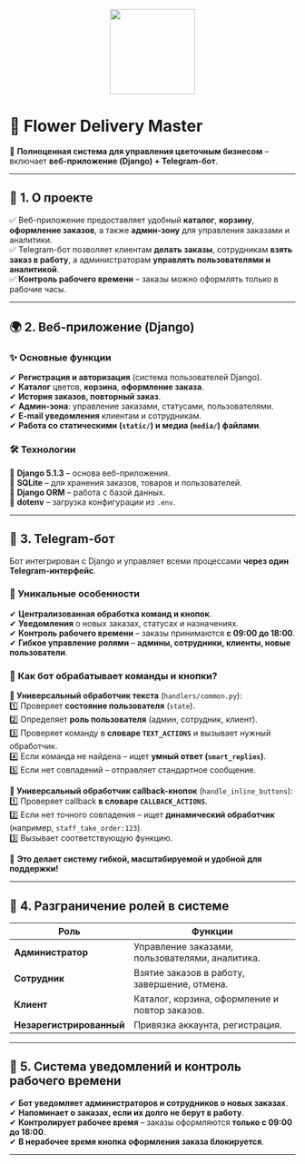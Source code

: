 <p align="center">
  <img src="https://upload.wikimedia.org/wikipedia/commons/6/6b/Flower_Delivery_Logo.png" width="150">
</p>

# 🌸 **Flower Delivery Master**  
🚀 **Полноценная система для управления цветочным бизнесом** – включает **веб-приложение (Django) + Telegram-бот**.  

---

## 📌 **1. О проекте**  
✅ Веб-приложение предоставляет удобный **каталог**, **корзину**, **оформление заказов**, а также **админ-зону** для управления заказами и аналитики.  
✅ Telegram-бот позволяет клиентам **делать заказы**, сотрудникам **взять заказ в работу**, а администраторам **управлять пользователями и аналитикой**.  
✅ **Контроль рабочего времени** – заказы можно оформлять только в рабочие часы.  

---

## 🌍 **2. Веб-приложение (Django)**  
### ✨ **Основные функции**  
✔ **Регистрация и авторизация** (система пользователей Django).  
✔ **Каталог** цветов, **корзина**, **оформление заказа**.  
✔ **История заказов, повторный заказ**.  
✔ **Админ-зона**: управление заказами, статусами, пользователями.  
✔ **E-mail уведомления** клиентам и сотрудникам.  
✔ **Работа со статическими (`static/`) и медиа (`media/`) файлами**.  

### 🛠 **Технологии**  
🔹 **Django 5.1.3** – основа веб-приложения.  
🔹 **SQLite** – для хранения заказов, товаров и пользователей.  
🔹 **Django ORM** – работа с базой данных.  
🔹 **dotenv** – загрузка конфигурации из `.env`.  

---

## 🤖 **3. Telegram-бот**  
Бот интегрирован с Django и управляет всеми процессами **через один Telegram-интерфейс**.  

### 🚀 **Уникальные особенности**  
✔ **Централизованная обработка команд и кнопок**.  
✔ **Уведомления** о новых заказах, статусах и назначениях.  
✔ **Контроль рабочего времени** – заказы принимаются **с 09:00 до 18:00**.  
✔ **Гибкое управление ролями** – **админы, сотрудники, клиенты, новые пользователи**.  

### 🧠 **Как бот обрабатывает команды и кнопки?**  
**📩 Универсальный обработчик текста** (`handlers/common.py`):  
1️⃣ Проверяет **состояние пользователя** (`state`).  
2️⃣ Определяет **роль пользователя** (админ, сотрудник, клиент).  
3️⃣ Проверяет команду в **словаре `TEXT_ACTIONS`** и вызывает нужный обработчик.  
4️⃣ Если команда не найдена – ищет **умный ответ (`smart_replies`)**.  
5️⃣ Если нет совпадений – отправляет стандартное сообщение.  

**🔄 Универсальный обработчик callback-кнопок** (`handle_inline_buttons`):  
1️⃣ Проверяет callback **в словаре `CALLBACK_ACTIONS`**.  
2️⃣ Если нет точного совпадения – ищет **динамический обработчик** (например, `staff_take_order:123`).  
3️⃣ Вызывает соответствующую функцию.  

🔹 **Это делает систему гибкой, масштабируемой и удобной для поддержки!**  

---

## 👥 **4. Разграничение ролей в системе**  
| **Роль**            | **Функции** |
|---------------------|------------|
| **Администратор**  | Управление заказами, пользователями, аналитика. |
| **Сотрудник**      | Взятие заказов в работу, завершение, отмена. |
| **Клиент**         | Каталог, корзина, оформление и повтор заказов. |
| **Незарегистрированный** | Привязка аккаунта, регистрация. |

---

## 📢 **5. Система уведомлений и контроль рабочего времени**  
✔ **Бот уведомляет администраторов и сотрудников о новых заказах**.  
✔ **Напоминает о заказах, если их долго не берут в работу**.  
✔ **Контролирует рабочее время** – заказы оформляются **только с 09:00 до 18:00**.  
✔ **В нерабочее время кнопка оформления заказа блокируется**.  

---
